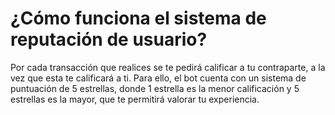 # ¿Cómo funciona el sistema de reputación de usuario?

Por cada transacción que realices se te pedirá calificar a tu contraparte, a la vez que esta te calificará a ti. Para ello, el bot cuenta con un sistema de puntuación de 5 estrellas, donde 1 estrella es la menor calificación y 5 estrellas es la mayor, que te permitirá valorar tu experiencia.